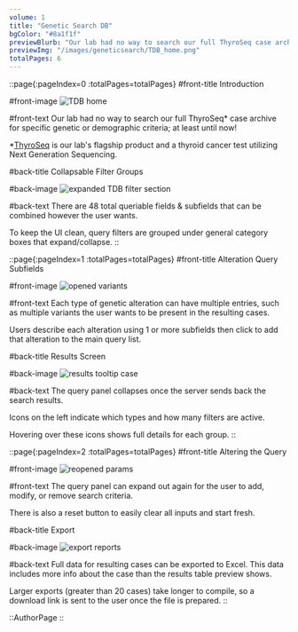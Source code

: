 ```yaml
---
volume: 1
title: "Genetic Search DB"
bgColor: "#8a1f1f"
previewBlurb: "Our lab had no way to search our full ThyroSeq case archive for specific or demographic criteria; at least until now!"
previewImg: "/images/geneticsearch/TDB_home.png"
totalPages: 6
---
```


::page{:pageIndex=0 :totalPages=totalPages}
#front-title
Introduction

#front-image
![TDB home](/images/geneticsearch/TDB_home.png)

#front-text
Our lab had no way to search our full ThyroSeq\* case archive for specific genetic or demographic criteria; at least until now!

\*[ThyroSeq](https://thyroseq.com) is our lab's flagship product and a thyroid cancer test utilizing Next Generation Sequencing.

#back-title
Collapsable Filter Groups

#back-image
![expanded TDB filter section](/images/geneticsearch/uncollapsed_section.png)

#back-text
There are 48 total queriable fields & subfields that can be combined however the user wants.

To keep the UI clean, query filters are grouped under general category boxes that expand/collapse.
::

::page{:pageIndex=1 :totalPages=totalPages}
#front-title
Alteration Query Subfields

#front-image
![opened variants](/images/geneticsearch/opened_variants.png)

#front-text
Each type of genetic alteration can have multiple entries, such as multiple variants the user wants to be present in the resulting cases.

Users describe each alteration using 1 or more subfields then click to add that alteration to the main query list.

#back-title
Results Screen

#back-image
![results tooltip case](/images/geneticsearch/results_tooltip_case.png)

#back-text
The query panel collapses once the server sends back the search results.

Icons on the left indicate which types and how many filters are active.

Hovering over these icons shows full details for each group.
::

::page{:pageIndex=2 :totalPages=totalPages}
#front-title
Altering the Query

#front-image
![reopened params](/images/geneticsearch/reopened_params.png)

#front-text
The query panel can expand out again for the user to add, modify, or remove search criteria.

There is also a reset button to easily clear all inputs and start fresh.

#back-title
Export

#back-image
![export reports](/images/geneticsearch/export_reports.png)

#back-text
Full data for resulting cases can be exported to Excel. This data includes more info about the case than the results table preview shows.

Larger exports (greater than 20 cases) take longer to compile, so a download link is sent to the user once the file is prepared.
::

::AuthorPage
::

